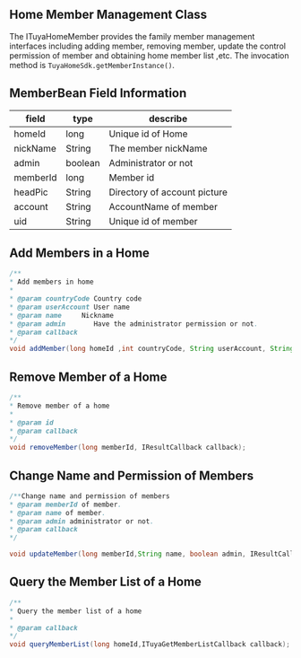 ## Home Member Management Class

The ITuyaHomeMember provides the family member management interfaces including adding member, removing member, update the control permission of member and obtaining home member list ,etc. The invocation method is `TuyaHomeSdk.getMemberInstance()`.  

## MemberBean Field Information
| field | type | describe |
| --- | --- | --- |
| homeId | long  | Unique id of Home |
| nickName | String |The member nickName  |
| admin | boolean | Administrator or not |
| memberId | long | Member id |
| headPic | String | Directory of account picture|
| account | String  | AccountName of member |
| uid | String | Unique id of member |

## Add Members in a Home
```java
/**
* Add members in home
*
* @param countryCode Country code
* @param userAccount User name
* @param name     Nickname
* @param admin       Have the administrator permission or not.
* @param callback
*/
void addMember(long homeId ,int countryCode, String userAccount, String name, boolean admin, ITuyaMemberResultCallback callback);
```
## Remove Member of a Home
```java
/**
* Remove member of a home
*
* @param id
* @param callback
*/
void removeMember(long memberId, IResultCallback callback);
```
## Change Name and Permission of Members
```java
/**Change name and permission of members
* @param memberId of member. 
* @param name of member. 
* @param admin administrator or not.
* @param callback
*/

void updateMember(long memberId,String name, boolean admin, IResultCallback callback);
```
## Query the Member List of a Home
```java
/**
* Query the member list of a home
*
* @param callback
*/
void queryMemberList(long homeId,ITuyaGetMemberListCallback callback);
```